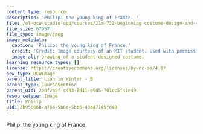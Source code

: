 ```yaml
---
content_type: resource
description: 'Philip: the young king of France. '
file: /ol-ocw-studio-app/courses/21m-732-beginning-costume-design-and-construction-fall-2008/2b95666ba7645b8e5bb643a47145fd40_philip.jpg
file_size: 67957
file_type: image/jpeg
image_metadata:
  caption: 'Philip: the young king of France.'
  credit: 'Credit: Image courtesy of an MIT student. Used with permission.'
  image-alt: Drawing of a student-designed costume.
learning_resource_types: []
license: https://creativecommons.org/licenses/by-nc-sa/4.0/
ocw_type: OCWImage
parent_title: Lion in Winter - B
parent_type: CourseSection
parent_uid: 2b0f2a5f-c483-8d11-e9d5-701cc5f41e49
resourcetype: Image
title: Philip
uid: 2b95666b-a764-5b8e-5bb6-43a47145fd40
---
```

Philip: the young king of France. 
